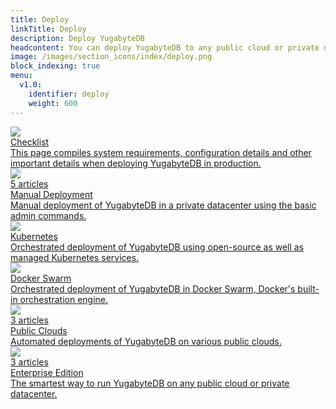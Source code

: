 ```yaml
---
title: Deploy
linkTitle: Deploy
description: Deploy YugabyteDB
headcontent: You can deploy YugabyteDB to any public cloud or private datacenter of your choice using either the open source edition or the Enterprise Edition.
image: /images/section_icons/index/deploy.png
block_indexing: true
menu:
  v1.0:
    identifier: deploy
    weight: 600
---
```


<div class="row">
  <div class="col-12 col-md-6 col-lg-12 col-xl-6">
    <a class="section-link icon-offset" href="checklist/">
      <div class="head">
        <img class="icon" src="/images/section_icons/deploy/checklist.png" aria-hidden="true" />
        <div class="title">Checklist</div>
      </div>
      <div class="body">
          This page compiles system requirements, configuration details and other important details when deploying YugabyteDB in production.
      </div>
    </a>
  </div>
  <div class="col-12 col-md-6 col-lg-12 col-xl-6">
    <a class="section-link icon-offset" href="manual-deployment/">
      <div class="head">
        <img class="icon" src="/images/section_icons/deploy/manual-deployment.png" aria-hidden="true" />
        <div class="articles">5 articles</div>
        <div class="title">Manual Deployment</div>
      </div>
      <div class="body">
          Manual deployment of YugabyteDB in a private datacenter using the basic admin commands.
      </div>
    </a>
  </div>
  <div class="col-12 col-md-6 col-lg-12 col-xl-6">
    <a class="section-link icon-offset" href="kubernetes/">
      <div class="head">
        <img class="icon" src="/images/section_icons/deploy/kubernetes.png" aria-hidden="true" />
        <div class="title">Kubernetes</div>
      </div>
      <div class="body">
        Orchestrated deployment of YugabyteDB using open-source as well as managed Kubernetes services.
      </div>
    </a>
  </div>
  <div class="col-12 col-md-6 col-lg-12 col-xl-6">
    <a class="section-link icon-offset" href="docker-swarm/">
      <div class="head">
        <img class="icon" src="/images/section_icons/deploy/docker-swarm.png" aria-hidden="true" />
        <div class="title">Docker Swarm</div>
      </div>
      <div class="body">
        Orchestrated deployment of YugabyteDB in Docker Swarm, Docker's built-in orchestration engine.
      </div>
    </a>
  </div>
  <div class="col-12 col-md-6 col-lg-12 col-xl-6">
    <a class="section-link icon-offset" href="public-clouds/">
      <div class="head">
        <img class="icon" src="/images/section_icons/deploy/public-clouds.png" aria-hidden="true" />
        <div class="articles">3 articles</div>
        <div class="title">Public Clouds</div>
      </div>
      <div class="body">
        Automated deployments of YugabyteDB on various public clouds.
      </div>
    </a>
  </div>
  <div class="col-12 col-md-6 col-lg-12 col-xl-6">
    <a class="section-link icon-offset" href="enterprise-edition/">
      <div class="head">
        <img class="icon" src="/images/section_icons/deploy/enterprise.png" aria-hidden="true" />
        <div class="articles">3 articles</div>
        <div class="title">Enterprise Edition</div>
      </div>
      <div class="body">
        The smartest way to run YugabyteDB on any public cloud or private datacenter.
      </div>
    </a>
  </div>
</div>
